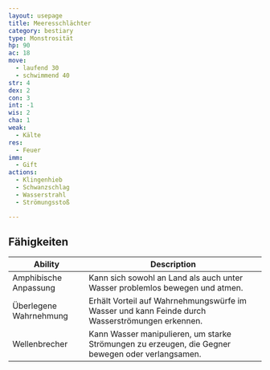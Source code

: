 ```yaml
---
layout: usepage
title: Meeresschlächter
category: bestiary
type: Monstrosität
hp: 90
ac: 18
move:
  - laufend 30
  - schwimmend 40
str: 4
dex: 2
con: 3
int: -1
wis: 2
cha: 1
weak:
  - Kälte
res:
  - Feuer
imm:
  - Gift
actions:
  - Klingenhieb
  - Schwanzschlag
  - Wasserstrahl
  - Strömungsstoß

---
```


<!--more-->

## Fähigkeiten

| Ability                | Description                                                                                       |
|------------------------|---------------------------------------------------------------------------------------------------|
| Amphibische Anpassung  | Kann sich sowohl an Land als auch unter Wasser problemlos bewegen und atmen.                      |
| Überlegene Wahrnehmung | Erhält Vorteil auf Wahrnehmungswürfe im Wasser und kann Feinde durch Wasserströmungen erkennen.   |
| Wellenbrecher          | Kann Wasser manipulieren, um starke Strömungen zu erzeugen, die Gegner bewegen oder verlangsamen. |
